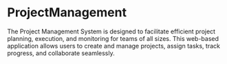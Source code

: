 # ProjectManagement
The Project Management System is designed to facilitate efficient project planning, execution, and monitoring for teams of all sizes. This web-based application allows users to create and manage projects, assign tasks, track progress, and collaborate seamlessly.
